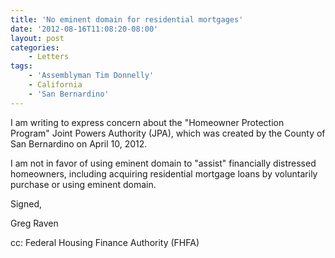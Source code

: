 ```yaml
---
title: 'No eminent domain for residential mortgages'
date: '2012-08-16T11:08:20-08:00'
layout: post
categories:
    - Letters
tags:
    - 'Assemblyman Tim Donnelly'
    - California
    - 'San Bernardino'
---
```


I am writing to express concern about the "Homeowner Protection Program" Joint Powers Authority (JPA), which was created by the County of San Bernardino on April 10, 2012.  
  
I am not in favor of using eminent domain to "assist" financially distressed homeowners, including acquiring residential mortgage loans by voluntarily purchase or using eminent domain.

Signed,

Greg Raven

cc: Federal Housing Finance Authority (FHFA)